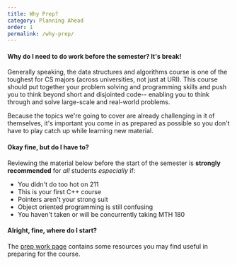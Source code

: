 ```yaml
---
title: Why Prep?
category: Planning Ahead
order: 1
permalink: /why-prep/
---
```


#### Why do I need to do work before the semester? It's break!
Generally speaking, the data structures and algorithms course is one of the toughest for CS majors (across universities, not just at URI). This course should put together your problem solving and programming skills and push you to think beyond short and disjointed code-- enabling you to think through and solve large-scale and real-world problems.

Because the topics we're going to cover are already challenging in it of themselves, it's important you come in as prepared as possible so you don't have to play catch up while learning new material.

#### Okay fine, but do I **have** to?
Reviewing the material below before the start of the semester is **strongly recommended** for *all* students *especially* if:
- You didn't do too hot on 211
- This is your first C++ course 
- Pointers aren't your strong suit
- Object oriented programming is still confusing
- You haven't taken or will be concurrently taking MTH 180 

#### Alright, fine, where do I start?
The [prep work page](/prep) contains some resources you may find useful in preparing for the course.